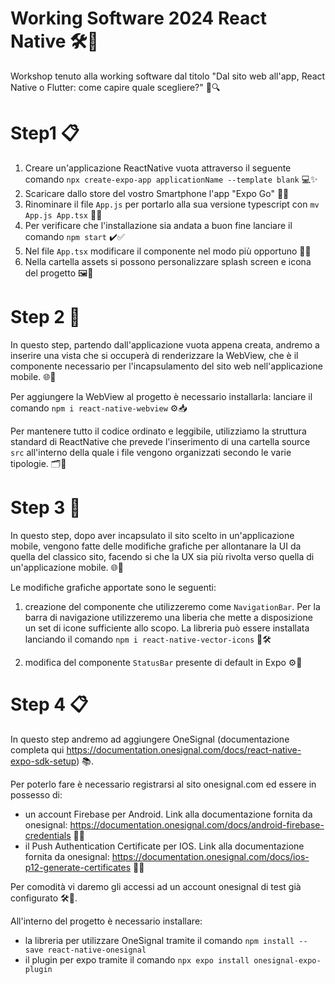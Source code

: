 # Working Software 2024 React Native 🛠️📱
Workshop tenuto alla working software dal titolo "Dal sito web all'app, React Native o Flutter: come capire quale scegliere?" 🤔🔍
 
# Step1 📋
1. Creare un'applicazione ReactNative vuota attraverso il seguente comando `npx create-expo-app applicationName --template blank` 💻✨
2. Scaricare dallo store del vostro Smartphone l'app "Expo Go" 📲🛒
3. Rinominare il file `App.js` per portarlo alla sua versione typescript con `mv App.js App.tsx` 📝🔄
4. Per verificare che l'installazione sia andata a buon fine lanciare il comando `npm start` ✔️✅
5. Nel file `App.tsx` modificare il componente nel modo più opportuno 🔧📝
6. Nella cartella assets si possono personalizzare splash screen e icona del progetto 🖼️🎨

# Step 2 🚀
In questo step, partendo dall'applicazione vuota appena creata, andremo a inserire una vista che si occuperà di renderizzare la WebView, che è il componente necessario per l'incapsulamento del sito web nell'applicazione mobile. 🌐📱
 
Per aggiungere la WebView al progetto è necessario installarla: lanciare il comando `npm i react-native-webview` ⚙️📥
 
Per mantenere tutto il codice ordinato e leggibile, utilizziamo la struttura standard di ReactNative che prevede l'inserimento di una cartella source `src` all'interno della quale i file vengono organizzati secondo le varie tipologie. 🗂️📂

# Step 3 🎨
In questo step, dopo aver incapsulato il sito scelto in un'applicazione mobile, vengono fatte delle modifiche grafiche per allontanare la UI da quella del classico sito, facendo si che la UX sia più rivolta verso quella di un'applicazione mobile. 🌐📱
 
Le modifiche grafiche apportate sono le seguenti:
 
1. creazione del componente che utilizzeremo come `NavigationBar`. Per la barra di navigazione utilizzeremo una liberia che mette a disposizione un set di icone sufficiente allo scopo. La libreria può essere installata lanciando il comando `npm i react-native-vector-icons` 📐🛠️
 
2. modifica del componente `StatusBar` presente di default in Expo ⚙️📲


# Step 4 📋
In questo step andremo ad aggiungere OneSignal (documentazione completa qui https://documentation.onesignal.com/docs/react-native-expo-sdk-setup) 📚.
 
 Per poterlo fare è necessario registrarsi al sito onesignal.com ed essere in possesso di:
- un account Firebase per Android. Link alla documentazione fornita da onesignal: https://documentation.onesignal.com/docs/android-firebase-credentials 🔗📱
- il Push Authentication Certificate per IOS. Link alla documentazione fornita da onesignal: https://documentation.onesignal.com/docs/ios-p12-generate-certificates 🔑🍏

Per comodità vi daremo gli accessi ad un account onesignal di test già configurato 🛠️🔐.

All'interno del progetto è necessario installare:
- la libreria per utilizzare OneSignal tramite il comando `npm install --save react-native-onesignal`
- il plugin per expo tramite il comando `npx expo install onesignal-expo-plugin`